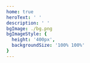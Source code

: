 ```yaml
---
home: true
heroText: ' '
description: ' '
bgImage: ./bg.png
bgImageStyle: {
  height: '400px',
  backgroundSize: '100% 100%'
}
---
```

